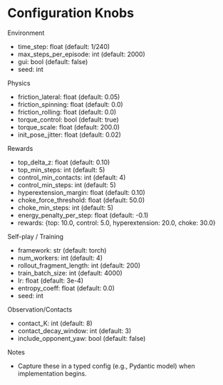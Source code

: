 # Configuration Knobs

Environment

- time_step: float (default: 1/240)
- max_steps_per_episode: int (default: 2000)
- gui: bool (default: false)
- seed: int

Physics

- friction_lateral: float (default: 0.05)
- friction_spinning: float (default: 0.0)
- friction_rolling: float (default: 0.0)
- torque_control: bool (default: true)
- torque_scale: float (default: 200.0)
- init_pose_jitter: float (default: 0.02)

Rewards

- top_delta_z: float (default: 0.10)
- top_min_steps: int (default: 5)
- control_min_contacts: int (default: 4)
- control_min_steps: int (default: 5)
- hyperextension_margin: float (default: 0.10)
- choke_force_threshold: float (default: 50.0)
- choke_min_steps: int (default: 5)
- energy_penalty_per_step: float (default: -0.1)
- rewards: {top: 10.0, control: 5.0, hyperextension: 20.0, choke: 30.0}

Self-play / Training

- framework: str (default: torch)
- num_workers: int (default: 4)
- rollout_fragment_length: int (default: 200)
- train_batch_size: int (default: 4000)
- lr: float (default: 3e-4)
- entropy_coeff: float (default: 0.0)
- seed: int

Observation/Contacts

- contact_K: int (default: 8)
- contact_decay_window: int (default: 3)
- include_opponent_yaw: bool (default: false)

Notes

- Capture these in a typed config (e.g., Pydantic model) when implementation begins.
